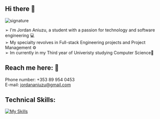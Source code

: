 ## Hi there 👋

![signature](https://github.com/Jordan-Aniuzu/Jordan-Aniuzu/assets/146434516/2f504923-c104-45de-a548-45c1436b1266)

➢ I'm Jordan Aniuzu, a student with a passion for technology and software engineering 💻 <br>
➢ My specialty revolves in Full-stack Engineering projects and Project Management ⚙️ <br>
➢ Im currently in my Third year of Univeristy studying Computer Science🎯 <br>

## Reach me here: 📧

Phone number: +353 89 954 0453 <br>
E-mail: jordananiuzu@gmail.com


## Technical Skills:

[![My Skills](https://skillicons.dev/icons?i=,html,css,java,js,python,mysql,git,java,php,mongodb)](https://skillicons.dev)



<!--
**Jordan-Aniuzu/Jordan-Aniuzu** is a ✨ _special_ ✨ repository because its `README.md` (this file) appears on your GitHub profile.

Here are some ideas to get you started:

- 🔭 I’m currently working on ...
- 🌱 I’m currently learning ...
- 👯 I’m looking to collaborate on ...
- 🤔 I’m looking for help with ...
- 💬 Ask me about ...
- 📫 How to reach me: ...
- 😄 Pronouns: ...
- ⚡ Fun fact: ...
-->

